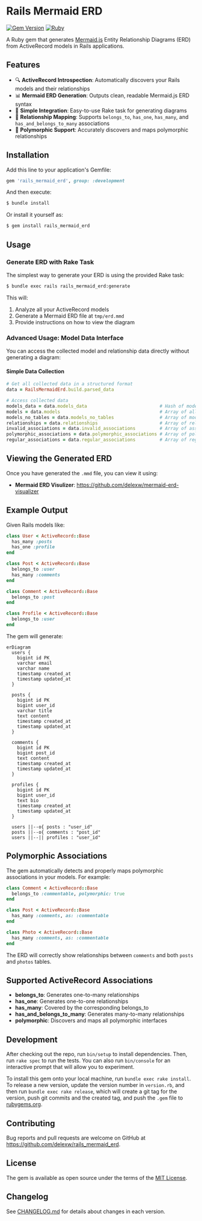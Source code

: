 # Rails Mermaid ERD

[![Gem Version](https://badge.fury.io/rb/rails_mermaid_erd.svg)](https://badge.fury.io/rb/rails_mermaid_erd)
[![Ruby](https://github.com/yourusername/rails_mermaid_erd/workflows/Ruby/badge.svg)](https://github.com/yourusername/rails_mermaid_erd/actions)

A Ruby gem that generates [Mermaid.js](https://mermaid.js.org/) Entity Relationship Diagrams (ERD) from ActiveRecord models in Rails applications.

## Features

- 🔍 **ActiveRecord Introspection**: Automatically discovers your Rails models and their relationships
- 📊 **Mermaid ERD Generation**: Outputs clean, readable Mermaid.js ERD syntax
- 🚀 **Simple Integration**: Easy-to-use Rake task for generating diagrams
- 🔗 **Relationship Mapping**: Supports `belongs_to`, `has_one`, `has_many`, and `has_and_belongs_to_many` associations
- 💫 **Polymorphic Support**: Accurately discovers and maps polymorphic relationships

## Installation

Add this line to your application's Gemfile:

```ruby
gem 'rails_mermaid_erd', group: :development
```

And then execute:

```bash
$ bundle install
```

Or install it yourself as:

```bash
$ gem install rails_mermaid_erd
```

## Usage

### Generate ERD with Rake Task

The simplest way to generate your ERD is using the provided Rake task:

```bash
$ bundle exec rails rails_mermaid_erd:generate
```

This will:
1. Analyze all your ActiveRecord models
2. Generate a Mermaid ERD file at `tmp/erd.mmd`
3. Provide instructions on how to view the diagram


### Advanced Usage: Model Data Interface

You can access the collected model and relationship data directly without generating a diagram:

#### Simple Data Collection

```ruby
# Get all collected data in a structured format
data = RailsMermaidErd.build.parsed_data

# Access collected data
models_data = data.models_data                           # Hash of models having table keyed by model name
models = data.models                                     # Array of all loaded models
models_no_tables = data.models_no_tables                 # Array of models missing tables
relationships = data.relationships                       # Array of relationship objects
invalid_associations = data.invalid_associations         # Array of associations missing associated table
polymorphic_associations = data.polymorphic_associations # Array of polymorphic associations
regular_associations = data.regular_associations         # Array of regular (non-polymorphic) associations

```

## Viewing the Generated ERD

Once you have generated the `.mmd` file, you can view it using:

- **Mermaid ERD Visulizer**: https://github.com/delexw/mermaid-erd-visualizer


## Example Output

Given Rails models like:

```ruby
class User < ActiveRecord::Base
  has_many :posts
  has_one :profile
end

class Post < ActiveRecord::Base
  belongs_to :user
  has_many :comments
end

class Comment < ActiveRecord::Base
  belongs_to :post
end

class Profile < ActiveRecord::Base
  belongs_to :user
end
```

The gem will generate:

```mermaid
erDiagram
  users {
    bigint id PK
    varchar email
    varchar name
    timestamp created_at
    timestamp updated_at
  }
  
  posts {
    bigint id PK
    bigint user_id
    varchar title
    text content
    timestamp created_at
    timestamp updated_at
  }
  
  comments {
    bigint id PK
    bigint post_id
    text content
    timestamp created_at
    timestamp updated_at
  }
  
  profiles {
    bigint id PK
    bigint user_id
    text bio
    timestamp created_at
    timestamp updated_at
  }
  
  users ||--o{ posts : "user_id"
  posts ||--o{ comments : "post_id"
  users ||--|| profiles : "user_id"
```

## Polymorphic Associations

The gem automatically detects and properly maps polymorphic associations in your models. For example:

```ruby
class Comment < ActiveRecord::Base
  belongs_to :commentable, polymorphic: true
end

class Post < ActiveRecord::Base
  has_many :comments, as: :commentable
end

class Photo < ActiveRecord::Base
  has_many :comments, as: :commentable
end
```

The ERD will correctly show relationships between `comments` and both `posts` and `photos` tables.

## Supported ActiveRecord Associations

- **belongs_to**: Generates one-to-many relationships
- **has_one**: Generates one-to-one relationships  
- **has_many**: Covered by the corresponding belongs_to
- **has_and_belongs_to_many**: Generates many-to-many relationships
- **polymorphic**: Discovers and maps all polymorphic interfaces

## Development

After checking out the repo, run `bin/setup` to install dependencies. Then, run `rake spec` to run the tests. You can also run `bin/console` for an interactive prompt that will allow you to experiment.

To install this gem onto your local machine, run `bundle exec rake install`. To release a new version, update the version number in `version.rb`, and then run `bundle exec rake release`, which will create a git tag for the version, push git commits and the created tag, and push the `.gem` file to [rubygems.org](https://rubygems.org).

## Contributing

Bug reports and pull requests are welcome on GitHub at https://github.com/delexw/rails_mermaid_erd.

## License

The gem is available as open source under the terms of the [MIT License](https://opensource.org/licenses/MIT).

## Changelog

See [CHANGELOG.md](CHANGELOG.md) for details about changes in each version. 